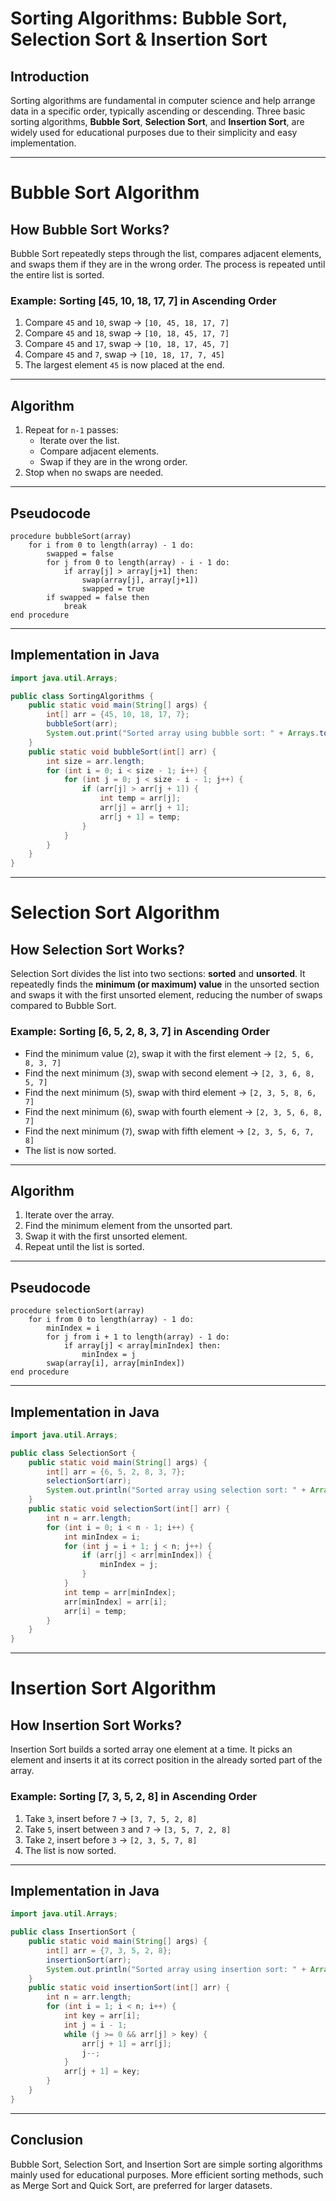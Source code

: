 # **Sorting Algorithms: Bubble Sort, Selection Sort & Insertion Sort**

## **Introduction**

Sorting algorithms are fundamental in computer science and help arrange data in a specific order, typically ascending or descending. Three basic sorting algorithms, **Bubble Sort**, **Selection Sort**, and **Insertion Sort**, are widely used for educational purposes due to their simplicity and easy implementation.

---

# **Bubble Sort Algorithm**

## **How Bubble Sort Works?**

Bubble Sort repeatedly steps through the list, compares adjacent elements, and swaps them if they are in the wrong order. The process is repeated until the entire list is sorted.

### **Example: Sorting [45, 10, 18, 17, 7] in Ascending Order**

1. Compare `45` and `10`, swap → `[10, 45, 18, 17, 7]`
2. Compare `45` and `18`, swap → `[10, 18, 45, 17, 7]`
3. Compare `45` and `17`, swap → `[10, 18, 17, 45, 7]`
4. Compare `45` and `7`, swap → `[10, 18, 17, 7, 45]`
5. The largest element `45` is now placed at the end.

---

## **Algorithm**

1. Repeat for `n-1` passes:
   - Iterate over the list.
   - Compare adjacent elements.
   - Swap if they are in the wrong order.
2. Stop when no swaps are needed.

---

## **Pseudocode**

```pseudo
procedure bubbleSort(array)
    for i from 0 to length(array) - 1 do:
        swapped = false
        for j from 0 to length(array) - i - 1 do:
            if array[j] > array[j+1] then:
                swap(array[j], array[j+1])
                swapped = true
        if swapped = false then
            break
end procedure
```

---

## **Implementation in Java**

```java
import java.util.Arrays;

public class SortingAlgorithms {
    public static void main(String[] args) {
        int[] arr = {45, 10, 18, 17, 7};
        bubbleSort(arr);
        System.out.print("Sorted array using bubble sort: " + Arrays.toString(arr));
    }
    public static void bubbleSort(int[] arr) {
        int size = arr.length;
        for (int i = 0; i < size - 1; i++) {
            for (int j = 0; j < size - i - 1; j++) {
                if (arr[j] > arr[j + 1]) {
                    int temp = arr[j];
                    arr[j] = arr[j + 1];
                    arr[j + 1] = temp;
                }
            }
        }
    }
}
```

---

# **Selection Sort Algorithm**

## **How Selection Sort Works?**

Selection Sort divides the list into two sections: **sorted** and **unsorted**. It repeatedly finds the **minimum (or maximum) value** in the unsorted section and swaps it with the first unsorted element, reducing the number of swaps compared to Bubble Sort.

### **Example: Sorting [6, 5, 2, 8, 3, 7] in Ascending Order**

- Find the minimum value (`2`), swap it with the first element → `[2, 5, 6, 8, 3, 7]`
- Find the next minimum (`3`), swap with second element → `[2, 3, 6, 8, 5, 7]`
- Find the next minimum (`5`), swap with third element → `[2, 3, 5, 8, 6, 7]`
- Find the next minimum (`6`), swap with fourth element → `[2, 3, 5, 6, 8, 7]`
- Find the next minimum (`7`), swap with fifth element → `[2, 3, 5, 6, 7, 8]`
- The list is now sorted.

---

## **Algorithm**

1. Iterate over the array.
2. Find the minimum element from the unsorted part.
3. Swap it with the first unsorted element.
4. Repeat until the list is sorted.

---

## **Pseudocode**

```pseudo
procedure selectionSort(array)
    for i from 0 to length(array) - 1 do:
        minIndex = i
        for j from i + 1 to length(array) - 1 do:
            if array[j] < array[minIndex] then:
                minIndex = j
        swap(array[i], array[minIndex])
end procedure
```

---

## **Implementation in Java**

```java
import java.util.Arrays;

public class SelectionSort {
    public static void main(String[] args) {
        int[] arr = {6, 5, 2, 8, 3, 7};
        selectionSort(arr);
        System.out.println("Sorted array using selection sort: " + Arrays.toString(arr));
    }
    public static void selectionSort(int[] arr) {
        int n = arr.length;
        for (int i = 0; i < n - 1; i++) {
            int minIndex = i;
            for (int j = i + 1; j < n; j++) {
                if (arr[j] < arr[minIndex]) {
                    minIndex = j;
                }
            }
            int temp = arr[minIndex];
            arr[minIndex] = arr[i];
            arr[i] = temp;
        }
    }
}
```

---

# **Insertion Sort Algorithm**

## **How Insertion Sort Works?**

Insertion Sort builds a sorted array one element at a time. It picks an element and inserts it at its correct position in the already sorted part of the array.

### **Example: Sorting [7, 3, 5, 2, 8] in Ascending Order**

1. Take `3`, insert before `7` → `[3, 7, 5, 2, 8]`
2. Take `5`, insert between `3` and `7` → `[3, 5, 7, 2, 8]`
3. Take `2`, insert before `3` → `[2, 3, 5, 7, 8]`
4. The list is now sorted.

---

## **Implementation in Java**

```java
import java.util.Arrays;

public class InsertionSort {
    public static void main(String[] args) {
        int[] arr = {7, 3, 5, 2, 8};
        insertionSort(arr);
        System.out.println("Sorted array using insertion sort: " + Arrays.toString(arr));
    }
    public static void insertionSort(int[] arr) {
        int n = arr.length;
        for (int i = 1; i < n; i++) {
            int key = arr[i];
            int j = i - 1;
            while (j >= 0 && arr[j] > key) {
                arr[j + 1] = arr[j];
                j--;
            }
            arr[j + 1] = key;
        }
    }
}
```

---

## **Conclusion**

Bubble Sort, Selection Sort, and Insertion Sort are simple sorting algorithms mainly used for educational purposes. More efficient sorting methods, such as Merge Sort and Quick Sort, are preferred for larger datasets.
